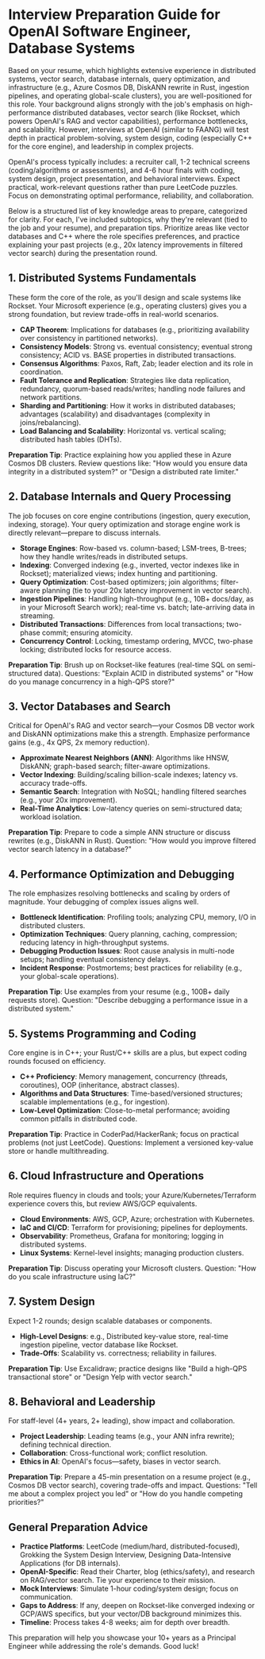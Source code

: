# Interview Preparation Guide for OpenAI Software Engineer, Database Systems

Based on your resume, which highlights extensive experience in distributed systems, vector search, database internals, query optimization, and infrastructure (e.g., Azure Cosmos DB, DiskANN rewrite in Rust, ingestion pipelines, and operating global-scale clusters), you are well-positioned for this role. Your background aligns strongly with the job's emphasis on high-performance distributed databases, vector search (like Rockset, which powers OpenAI's RAG and vector capabilities), performance bottlenecks, and scalability. However, interviews at OpenAI (similar to FAANG) will test depth in practical problem-solving, system design, coding (especially C++ for the core engine), and leadership in complex projects.

OpenAI's process typically includes: a recruiter call, 1-2 technical screens (coding/algorithms or assessments), and 4-6 hour finals with coding, system design, project presentation, and behavioral interviews. Expect practical, work-relevant questions rather than pure LeetCode puzzles. Focus on demonstrating optimal performance, reliability, and collaboration.

Below is a structured list of key knowledge areas to prepare, categorized for clarity. For each, I've included subtopics, why they're relevant (tied to the job and your resume), and preparation tips. Prioritize areas like vector databases and C++ where the role specifies preferences, and practice explaining your past projects (e.g., 20x latency improvements in filtered vector search) during the presentation round.

## 1. Distributed Systems Fundamentals
These form the core of the role, as you'll design and scale systems like Rockset. Your Microsoft experience (e.g., operating clusters) gives you a strong foundation, but review trade-offs in real-world scenarios.

- **CAP Theorem**: Implications for databases (e.g., prioritizing availability over consistency in partitioned networks).
- **Consistency Models**: Strong vs. eventual consistency; eventual strong consistency; ACID vs. BASE properties in distributed transactions.
- **Consensus Algorithms**: Paxos, Raft, Zab; leader election and its role in coordination.
- **Fault Tolerance and Replication**: Strategies like data replication, redundancy, quorum-based reads/writes; handling node failures and network partitions.
- **Sharding and Partitioning**: How it works in distributed databases; advantages (scalability) and disadvantages (complexity in joins/rebalancing).
- **Load Balancing and Scalability**: Horizontal vs. vertical scaling; distributed hash tables (DHTs).

**Preparation Tip**: Practice explaining how you applied these in Azure Cosmos DB clusters. Review questions like: "How would you ensure data integrity in a distributed system?" or "Design a distributed rate limiter."

## 2. Database Internals and Query Processing
The job focuses on core engine contributions (ingestion, query execution, indexing, storage). Your query optimization and storage engine work is directly relevant—prepare to discuss internals.

- **Storage Engines**: Row-based vs. column-based; LSM-trees, B-trees; how they handle writes/reads in distributed setups.
- **Indexing**: Converged indexing (e.g., inverted, vector indexes like in Rockset); materialized views; index hunting and partitioning.
- **Query Optimization**: Cost-based optimizers; join algorithms; filter-aware planning (tie to your 20x latency improvement in vector search).
- **Ingestion Pipelines**: Handling high-throughput (e.g., 10B+ docs/day, as in your Microsoft Search work); real-time vs. batch; late-arriving data in streaming.
- **Distributed Transactions**: Differences from local transactions; two-phase commit; ensuring atomicity.
- **Concurrency Control**: Locking, timestamp ordering, MVCC, two-phase locking; distributed locks for resource access.

**Preparation Tip**: Brush up on Rockset-like features (real-time SQL on semi-structured data). Questions: "Explain ACID in distributed systems" or "How do you manage concurrency in a high-QPS store?"

## 3. Vector Databases and Search
Critical for OpenAI's RAG and vector search—your Cosmos DB vector work and DiskANN optimizations make this a strength. Emphasize performance gains (e.g., 4x QPS, 2x memory reduction).

- **Approximate Nearest Neighbors (ANN)**: Algorithms like HNSW, DiskANN; graph-based search; filter-aware optimizations.
- **Vector Indexing**: Building/scaling billion-scale indexes; latency vs. accuracy trade-offs.
- **Semantic Search**: Integration with NoSQL; handling filtered searches (e.g., your 20x improvement).
- **Real-Time Analytics**: Low-latency queries on semi-structured data; workload isolation.

**Preparation Tip**: Prepare to code a simple ANN structure or discuss rewrites (e.g., DiskANN in Rust). Question: "How would you improve filtered vector search latency in a database?"

## 4. Performance Optimization and Debugging
The role emphasizes resolving bottlenecks and scaling by orders of magnitude. Your debugging of complex issues aligns well.

- **Bottleneck Identification**: Profiling tools; analyzing CPU, memory, I/O in distributed clusters.
- **Optimization Techniques**: Query planning, caching, compression; reducing latency in high-throughput systems.
- **Debugging Production Issues**: Root cause analysis in multi-node setups; handling eventual consistency delays.
- **Incident Response**: Postmortems; best practices for reliability (e.g., your global-scale operations).

**Preparation Tip**: Use examples from your resume (e.g., 100B+ daily requests store). Question: "Describe debugging a performance issue in a distributed system."

## 5. Systems Programming and Coding
Core engine is in C++; your Rust/C++ skills are a plus, but expect coding rounds focused on efficiency.

- **C++ Proficiency**: Memory management, concurrency (threads, coroutines), OOP (inheritance, abstract classes).
- **Algorithms and Data Structures**: Time-based/versioned structures; scalable implementations (e.g., for ingestion).
- **Low-Level Optimization**: Close-to-metal performance; avoiding common pitfalls in distributed code.

**Preparation Tip**: Practice in CoderPad/HackerRank; focus on practical problems (not just LeetCode). Questions: Implement a versioned key-value store or handle multithreading.

## 6. Cloud Infrastructure and Operations
Role requires fluency in clouds and tools; your Azure/Kubernetes/Terraform experience covers this, but review AWS/GCP equivalents.

- **Cloud Environments**: AWS, GCP, Azure; orchestration with Kubernetes.
- **IaC and CI/CD**: Terraform for provisioning; pipelines for deployments.
- **Observability**: Prometheus, Grafana for monitoring; logging in distributed systems.
- **Linux Systems**: Kernel-level insights; managing production clusters.

**Preparation Tip**: Discuss operating your Microsoft clusters. Question: "How do you scale infrastructure using IaC?"

## 7. System Design
Expect 1-2 rounds; design scalable databases or components.

- **High-Level Designs**: e.g., Distributed key-value store, real-time ingestion pipeline, vector database like Rockset.
- **Trade-Offs**: Scalability vs. correctness; reliability in failures.

**Preparation Tip**: Use Excalidraw; practice designs like "Build a high-QPS transactional store" or "Design Yelp with vector search."

## 8. Behavioral and Leadership
For staff-level (4+ years, 2+ leading), show impact and collaboration.

- **Project Leadership**: Leading teams (e.g., your ANN infra rewrite); defining technical direction.
- **Collaboration**: Cross-functional work; conflict resolution.
- **Ethics in AI**: OpenAI's focus—safety, biases in vector search.

**Preparation Tip**: Prepare a 45-min presentation on a resume project (e.g., Cosmos DB vector search), covering trade-offs and impact. Questions: "Tell me about a complex project you led" or "How do you handle competing priorities?"

## General Preparation Advice
- **Practice Platforms**: LeetCode (medium/hard, distributed-focused), Grokking the System Design Interview, Designing Data-Intensive Applications (for DB internals).
- **OpenAI-Specific**: Read their Charter, blog (ethics/safety), and research on RAG/vector search. Tie your experience to their mission.
- **Mock Interviews**: Simulate 1-hour coding/system design; focus on communication.
- **Gaps to Address**: If any, deepen on Rockset-like converged indexing or GCP/AWS specifics, but your vector/DB background minimizes this.
- **Timeline**: Process takes 4-8 weeks; aim for depth over breadth.

This preparation will help you showcase your 10+ years as a Principal Engineer while addressing the role's demands. Good luck!